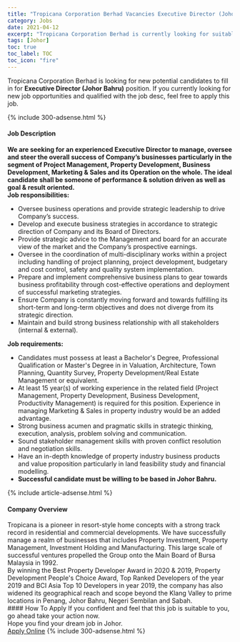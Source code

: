 ```yaml
---
title: "Tropicana Corporation Berhad Vacancies Executive Director (Johor Bahru)" 
category: Jobs 
date: 2021-04-12 
excerpt: "Tropicana Corporation Berhad is currently looking for suitable person to fill in the Executive Director (Johor Bahru) which based in Johor" 
tags: [Johor] 
toc: true 
toc_label: TOC 
toc_icon: "fire" 
--- 
```


<p>Tropicana Corporation Berhad is looking for new potential candidates to fill in for <b>Executive Director (Johor Bahru)</b> position. If you currently looking for new job opportunities and qualified with the job desc, feel free to apply this job.
</p>{% include 300-adsense.html %} 
<div><div><h4>Job Description</h4></div><div><div><span><div><div><strong>We are seeking for an experienced Executive Director to manage, oversee and steer the overall success of Company&#8217;s businesses particularly in the segment of Project Management, Property Development, Business Development, Marketing &amp; Sales and its Operation on the whole. The ideal candidate shall be someone of performance &amp; solution driven as well as goal &amp; result oriented.</strong></div><div><strong>Job responsibilities:</strong></div><ul><li>Oversee business operations and provide strategic leadership to drive Company&#8217;s success.</li><li>Develop and execute business strategies in accordance to strategic direction of Company and its Board of Directors.</li><li>Provide strategic advice to the Management and board for an accurate view of the market and the Company&#8217;s prospective earnings.</li><li>Oversee in the coordination of multi-disciplinary works within a project including handling of project planning, project development, budgetary and cost control, safety and quality system implementation.</li><li>Prepare and implement comprehensive business plans to gear towards business profitability through cost-effective operations and deployment of successful marketing strategies.</li><li>Ensure Company is constantly moving forward and towards fulfilling its short-term and long-term objectives and does not diverge from its strategic direction.</li><li>Maintain and build strong business relationship with all stakeholders (internal &amp; external).</li></ul><div><strong>Job requirements:</strong></div><ul><li>Candidates must possess at least a Bachelor's Degree, Professional Qualification or Master's Degree in in Valuation, Architecture, Town Planning, Quantity Survey, Property Development/Real Estate Management or equivalent.</li><li>At least 15 year(s) of working experience in the related field (Project Management, Property Development, Business Development, Productivity Management) is required for this position. Experience in managing Marketing &amp; Sales in property industry would be an added advantage.</li><li>Strong business acumen and pragmatic skills in strategic thinking, execution, analysis, problem solving and communication.</li><li>Sound stakeholder management skills with proven conflict resolution and negotiation skills.</li><li>Have an in-depth knowledge of property industry business products and value proposition particularly in land feasibility study and financial modelling.</li><li><strong>Successful candidate must be willing to be based in Johor Bahru.</strong></li></ul></div></span></div></div></div> 
{% include article-adsense.html %} 
<div><div><h4>Company Overview</h4></div><div><div><span><div><div>
	Tropicana is a pioneer in resort-style home concepts with a strong track record in residential and commercial developments. We have successfully manage a realm of businesses that includes Property Investment, Property Management, Investment Holding and Manufacturing. This large scale of successful ventures propelled the Group onto the Main Board of Bursa Malaysia in 1992.</div>
<div>
	By winning the Best Property Developer Award in 2020 &amp; 2019, Property Development People's Choice Award, Top Ranked Developers of the year 2019 and BCI Asia Top 10 Developers in year 2019, the company has also widened its geographical reach and scope beyond the Klang Valley to prime locations in Penang, Johor Bahru, Negeri Sembilan and Sabah.</div></div></span></div></div></div> 
#### How To Apply 
If you confident and feel that this job is suitable to you, go ahead take your action now. <br/> 
Hope you find your dream job in Johor. <br/> 
<a href="https://www.jobstreet.com.my/en/job/executive-director-johor-bahru-4534478?jobId=jobstreet-my-job-4534478&" class="btn btn--info" target="_blank" rel="nofollow noopenner">Apply Online</a> 
{% include 300-adsense.html %} 